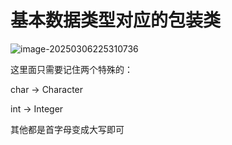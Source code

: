 # 基本数据类型对应的包装类

![image-20250306225310736](https://pic.hibugs.net/NGBTEAM/image-20250306225310736.png)

这里面只需要记住两个特殊的：

char -> Character

int -> Integer

其他都是首字母变成大写即可